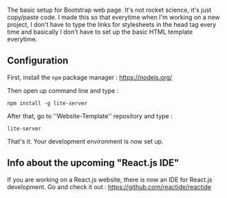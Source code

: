 The basic setup for Bootstrap web page. It's not rocket science, it's just copy/paste code. I made this so that everytime when I'm working on a new project, I don't have to type the links for stylesheets in the head tag every time and basically I don't have to set up the basic HTML template everytime.

## Configuration

First, install the ``npm`` package manager : https://nodejs.org/

Then open up command line and type :

``npm install -g lite-server``

After that, go to ''Website-Template'' repository and type :

``lite-server``

That's it. Your development environment is now set up.

## Info about the upcoming "React.js IDE"

If you are working on a React.js website, there is now an IDE for React.js development.
Go and check it out : https://github.com/reactide/reactide
